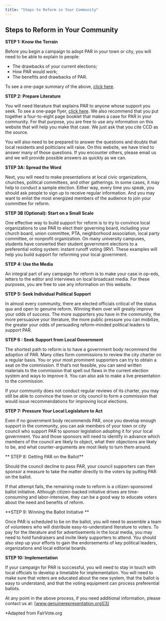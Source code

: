 ```yaml
---
title: "Steps to Reform in Your Community"
---
```


## Steps to Reform in Your Community

**STEP 1: Know the Terrain**

Before you begin a campaign to adopt PAR in your town or city, you will need to be able to explain to people:

  * The drawbacks of your current elections;
  * How PAR would work;
  * The benefits and drawbacks of PAR.

To see a one-page summary of the above, [click here][1].

**STEP 2: Prepare Literature**

You will need literature that explains PAR to anyone whose support you seek. To see a one-page flyer, [click here][2]. We also recommend that you put together a four-to-eight page booklet that makes a case for PAR in your community. For that purpose, you are free to use any information on this website that will help you make that case. We just ask that you cite CCD as the source.

You will also need to be prepared to answer the questions and doubts that local residents and politicians will raise. On this website, we have tried to answer many of those questions. If you encounter others, please email us and we will provide possible answers as quickly as we can.

**STEP 3A: Spread the Word**

Next, you will need to make presentations at local civic organizations, churches, political committees, and other gatherings. In some cases, it may help to conduct a sample election. Either way, every time you speak, you should ask people to sign up to receive regular information. And you may want to enlist the most energized members of the audience to join your committee for reform.

**STEP 3B (Optional): Start on a Small Scale**

One effective way to build support for reform is to try to convince local organizations to use PAR to elect their governing board, including your church board, union committee, PTA, neighborhood association, local party committee, or nonprofit organization. On many university campuses, students have converted their student government elections to a preferential voting system: instant runoff voting (IRV). These examples will help you build support for reforming your local government.

**STEP 4: Use the Media**

An integral part of any campaign for reform is to make your case in op-eds, letters to the editor and interviews on local broadcast media. For these purposes, you are free to use any information on this website.

**STEP 5: Seek Individual Political Support**

In almost every community, there are elected officials critical of the status quo and open to genuine reform. Winning them over will greatly improve your odds of success. The more supporters you have in the community, the more persuasive your literature, the more public pressure you can mobilize, the greater your odds of persuading reform-minded political leaders to support PAR.

**STEP 6 : Seek Support from Local Government**

The shortest path to reform is to have a government body recommend the adoption of PAR. Many cities form commissions to review the city charter on a regular basis. You or your most prominent supporters can try to obtain a seat on the commission. If that’s not feasible, you can send written materials to the commission that spell out flaws in the current election system and ways to improve it. You can also ask to make a live presentation to the commission.

If your community does not conduct regular reviews of its charter, you may still be able to convince the town or city council to form a commission that would issue recommendations for improving local elections.

**STEP 7: Pressure Your Local Legislature to Act**

Even if no government body recommends PAR, once you develop enough support in the community, you can ask members of your town or city council who support PAR to sponsor legislation adopting it for your local government. You and those sponsors will need to identify in advance which members of the council are likely to object, what their objections are likely to be, and what counter-arguments are most likely to turn them around.

** STEP 8: Getting PAR on the Ballot**

Should the council decline to pass PAR, your council supporters can then sponsor a measure to take the matter directly to the voters by putting PAR on the ballot.

If that attempt fails, the remaining route to reform is a citizen-sponsored ballot initiative. Although citizen-backed initiative drives are time-consuming and labor-intensive, they can be a good way to educate voters about the need and benefits of reform.

**STEP 9: Winning the Ballot Initiative **

Once PAR is scheduled to be on the ballot, you will need to assemble a team of volunteers who will distribute easy-to-understand literature to voters. To pay for the literature and for advertisements in the local media, you may need to hold fundraisers and invite likely supporters to attend. You should also step up your efforts to gain the endorsements of key political leaders, organizations and local editorial boards.

**STEP 10: Implementation**

If your campaign for PAR is successful, you will need to stay in touch with local officials to develop a timetable for implementation. You will need to make sure that voters are educated about the new system, that the ballot is easy to understand, and that the voting equipment can process preferential ballots.

At any point in the above process, if you need additional information, please contact us at: [www.genuinerepresentation.org][3]

*Adapted from FairVote.org

   [1]: /does-your-community-need-change/election-system-pros-and-cons-glance.html
   [2]: /does-your-community-need-change/personally-accountable-representation.html
   [3]: http://www.genuinerepresentation.org (www.genuinerepresentation.org)